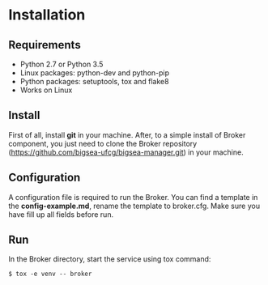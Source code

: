 # Installation

## Requirements
* Python 2.7 or Python 3.5
* Linux packages: python-dev and python-pip
* Python packages: setuptools, tox and flake8
* Works on Linux

## Install
First of all, install **git** in your machine. After, to a simple install of Broker component, you just need to clone the Broker repository (https://github.com/bigsea-ufcg/bigsea-manager.git) in your machine.

## Configuration
A configuration file is required to run the Broker. You can find a template in the **config-example.md**, rename the template to broker.cfg. Make sure you have fill up all fields before run.

## Run
In the Broker directory, start the service using tox command:
```
$ tox -e venv -- broker
```
